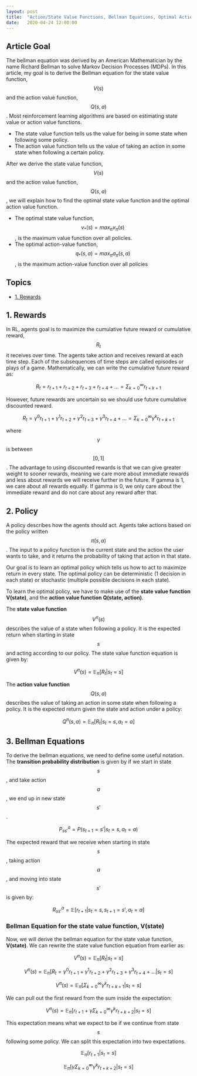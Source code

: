 ```yaml
---
layout: post
title:  "Action/State Value Functions, Bellman Equations, Optimal Action/State Value Functions - Deep Reinforcement Learning Series"
date:   2020-04-24 12:00:00
---
```


## Article Goal

The bellman equation was derived by an American Mathematician by the name Richard Bellman to solve Markov Decision Processes (MDPs). In this article, my goal is to derive the Bellman equation for the state value function, $$V(s)$$ and the action value function, $$Q(s, a)$$. Most reinforcement learning algorithms are based on estimating state value or action value functions. 
- The state value function tells us the value for being in some state when following some policy. 
- The action value function tells us the value of taking an action in some state when following a certain policy.

After we derive the state value function, $$V(s)$$ and the action value function, $$Q(s, a)$$, we will explain how to find the optimal state value function and the optimal action value function.
- The optimal state value function, $$v_*(s) = max_{\pi} v_{\pi}(s)$$, is the maximum value function over all policies.
- The optimal action-value function, $$q_*(s, a) = max_{\pi} a_{\pi}(s, a)$$, is the maximum action-value function over all policies


## Topics
- [1. Rewards](#1-rewards)

## 1. Rewards

In RL, agents goal is to maximize the cumulative future reward or cumulative reward, $$R_t$$ it receives over time. The agents take action and receives reward at each time step. Each of the subsequences of time steps are called episodes or plays of a game. Mathematically, we can write the cumulative future reward as:

$$R_t = r_{t+1} + r_{t+2} + r_{t+3} + r_{t+4} + ... = \Sigma_{k=0}^{\infty}{r_{t+k+1}}$$

However, future rewards are uncertain so we should use future cumulative discounted reward.

$$R_t = \gamma^{0} r_{t+1} + \gamma^{1} r_{t+2} + \gamma^{2} r_{t+3} + \gamma^{3} r_{t+4} + ... = \Sigma_{k=0}^{\infty}{\gamma^{k}r_{t+k+1}}$$

where $$\gamma$$ is between $$[0, 1]$$. The advantage to using discounted rewards is that we can give greater weight to sooner rewards, meaning we care more about immediate rewards and less about rewards we will receive further in the future. If gamma is 1, we care about all rewards equally. If gamma is 0, we only care about the immediate reward and do not care about any reward after that.

## 2. Policy

A policy describes how the agents should act. Agents take actions based on the policy written $$\pi(s, a)$$. The input to a policy function is the current state and the action the user wants to take, and it returns the probability of taking that action in that state. 

Our goal is to learn an optimal policy which tells us how to act to maximize return in every state. The optimal policy can be deterministic (1 decision in each state) or stochastic (multiple possible decisions in each state).

To learn the optimal policy, we have to make use of the  **state value function V(state)**, and the  **action value function Q(state, action)**.

The  **state value function** $$V^{\pi}(s)$$  describes the value of a state when following a policy. It is the expected return when starting in state $$s$$ and acting according to our policy. The state value function equation is given by:

$$V^{\pi}(s) = \mathop{\mathbb{E}}_{\pi} [R_t \vert s_t = s]$$

The  **action value function**  $$Q(s, a)$$ describes the value of taking an action in some state when following a policy. It is the expected return given the state and action under a policy:

$$Q^{\pi}(s, a) = \mathop{\mathbb{E}}_{\pi} [R_t \vert s_t = s, a_t = a]$$

## 3. Bellman Equations

To derive the bellman equations, we need to define some useful notation. The **transition probability distribution**  is given by if we start in state $$s$$, and take action $$a$$, we end up in new state $$s'$$.

$$ P^{a}_{ss'} = P(s_{t+1} = s' | s_t = s, a_t = a)$$

The expected reward that we receive when starting in state $$s$$, taking action $$a$$, and moving into state $$s'$$ is given by:

$$  R^{a}_{ss'} = \mathbb{E}[r_{t+1} \vert s_t = s, s_{t+1} = s', a_t = a] $$

### Bellman Equation for the state value function, V(state)

Now, we will derive the bellman equation for the state value function, **V(state)**. We can rewrite the state value function equation from earlier as:

$$V^{\pi}(s) = \mathop{\mathbb{E}}_{\pi} [R_t \vert s_t = s]$$

$$V^{\pi}(s) = \mathop{\mathbb{E}}_{\pi} [R_t = \gamma^{0} r_{t+1} + \gamma^{1} r_{t+2} + \gamma^{2} r_{t+3} + \gamma^{3} r_{t+4} + ... \vert s_t = s]$$

$$V^{\pi}(s) = \mathop{\mathbb{E}}_{\pi} [\Sigma_{k=0}^{\infty}{\gamma^{k}r_{t+k+1}} \vert s_t = s ]$$

We can pull out the first reward from the sum inside the expectation:

$$V^{\pi}(s) = \mathop{\mathbb{E}}_{\pi} [r_{t+1} + \gamma \Sigma_{k=0}^{\infty}{\gamma^{k}r_{t+k+2}} \vert s_t = s ]$$

This expectation means what we expect to be if we continue from state $$s$$ following some policy. We can split this expectation into two expectations.

$$\mathop{\mathbb{E}}_{\pi} [r_{t+1} \vert s_t = s ]$$

$$\mathop{\mathbb{E}}_{\pi} [\gamma \Sigma_{k=0}^{\infty}{\gamma^{k}r_{t+k+2}} \vert s_t = s ]$$

